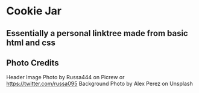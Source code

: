 # Cookie Jar
## Essentially a personal linktree made from basic html and css

## Photo Credits
Header Image Photo by Russa444 on Picrew or https://twitter.com/russa095
Background Photo by Alex Perez on Unsplash
